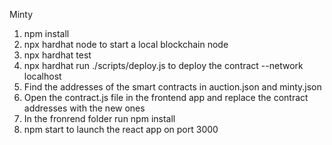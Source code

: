 Minty

1. npm install
2. npx hardhat node to start a local blockchain node
3. npx hardhat test
4. npx hardhat run ./scripts/deploy.js to deploy the contract --network localhost
5. Find the addresses of the smart contracts in auction.json and minty.json
6. Open the contract.js file in the frontend app and replace the contract addresses with the new ones
7. In the fronrend folder run npm install
8. npm start to launch the react app on port 3000
